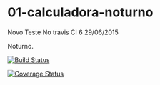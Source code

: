 01-calculadora-noturno
======================
Novo Teste No travis CI 6 29/06/2015

Noturno.

[![Build Status](https://travis-ci.org/LucasN7Alves/01-calculadora-noturno.svg?branch=master)](https://travis-ci.org/LucasN7Alves/01-calculadora-noturno)


[![Coverage Status](https://img.shields.io/coveralls/LucasN7Alves/01-calculadora-noturno.svg)](https://coveralls.io/r/LucasN7Alves/01-calculadora-noturno?branch=master)
